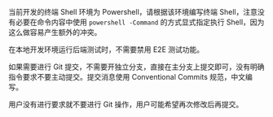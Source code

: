 当前开发的终端 Shell 环境为 Powershell，请根据该环境编写终端 Shell，注意没有必要在命令内容中使用 `powershell -Command` 的方式显式指定执行 Shell，因为这么做容易产生额外的冲突。

在本地开发环境运行后端测试时，不需要禁用 E2E 测试功能。

如果需要进行 Git 提交，不需要开独立分支，直接在主分支上提交即可，没有明确指令要求不要主动提交。提交消息使用 Conventional Commits 规范，中文编写。

用户没有进行要求就不要进行 Git 操作，用户可能希望再次修改后再提交。